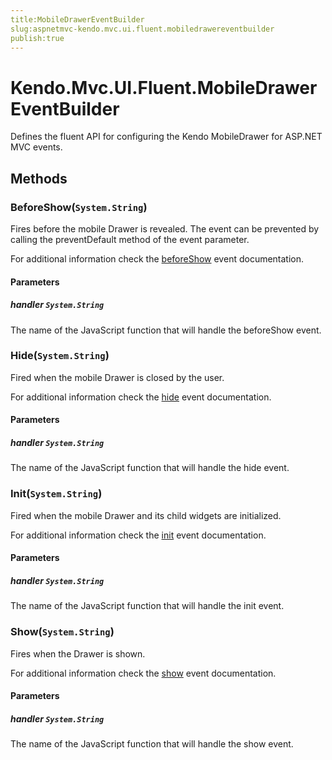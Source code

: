```yaml
---
title:MobileDrawerEventBuilder
slug:aspnetmvc-kendo.mvc.ui.fluent.mobiledrawereventbuilder
publish:true
---
```


# Kendo.Mvc.UI.Fluent.MobileDrawerEventBuilder
Defines the fluent API for configuring the Kendo MobileDrawer for ASP.NET MVC events.



## Methods

### BeforeShow(`System.String`)
Fires before the mobile Drawer is revealed. The event can be prevented by calling the preventDefault method of the event parameter.

For additional information check the [beforeShow](/api/web/mobiledrawer#events-beforeShow) event documentation.


#### Parameters

##### handler `System.String`
The name of the JavaScript function that will handle the beforeShow event.





### Hide(`System.String`)
Fired when the mobile Drawer is closed by the user.

For additional information check the [hide](/api/web/mobiledrawer#events-hide) event documentation.


#### Parameters

##### handler `System.String`
The name of the JavaScript function that will handle the hide event.





### Init(`System.String`)
Fired when the mobile Drawer and its child widgets are initialized.

For additional information check the [init](/api/web/mobiledrawer#events-init) event documentation.


#### Parameters

##### handler `System.String`
The name of the JavaScript function that will handle the init event.





### Show(`System.String`)
Fires when the Drawer is shown.

For additional information check the [show](/api/web/mobiledrawer#events-show) event documentation.


#### Parameters

##### handler `System.String`
The name of the JavaScript function that will handle the show event.






